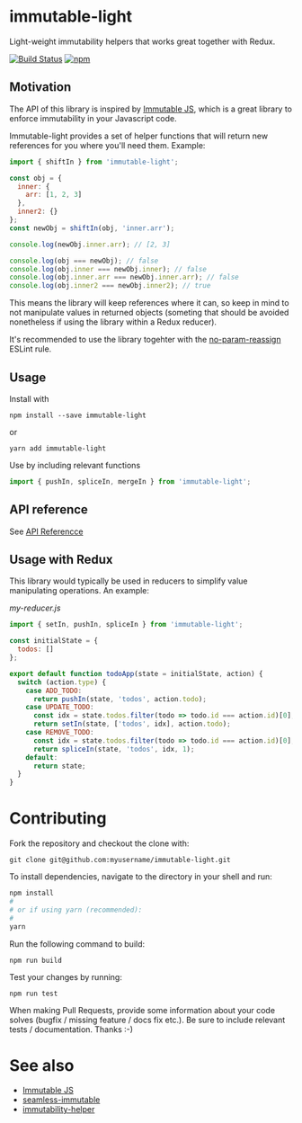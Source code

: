 # immutable-light

Light-weight immutability helpers that works great together with Redux.

[![Build Status](https://travis-ci.org/ricsv/immutable-light.svg?branch=master)](https://travis-ci.org/ricsv/immutable-light)
[![npm](https://badge.fury.io/js/immutable-light.svg?branch=master)](http://badge.fury.io/js/immutable-light)

## Motivation

The API of this library is inspired by [Immutable JS](https://github.com/facebook/immutable-js), which is a great library to enforce immutability in your Javascript code. 

Immutable-light provides a set of helper functions that will return new references for you where you'll need them. Example:

```js
import { shiftIn } from 'immutable-light';

const obj = {
  inner: {
    arr: [1, 2, 3]
  },
  inner2: {}
};
const newObj = shiftIn(obj, 'inner.arr');

console.log(newObj.inner.arr); // [2, 3]

console.log(obj === newObj); // false
console.log(obj.inner === newObj.inner); // false
console.log(obj.inner.arr === newObj.inner.arr); // false
console.log(obj.inner2 === newObj.inner2); // true
```

This means the library will keep references where it can, so keep in mind to not manipulate values in returned objects (someting that should be avoided nonetheless if using the library within a Redux reducer).

It's recommended to use the library togehter with the [no-param-reassign](http://eslint.org/docs/rules/no-param-reassign) ESLint rule.

## Usage

Install with

```
npm install --save immutable-light
```

or

```
yarn add immutable-light
```

Use by including relevant functions

```js
import { pushIn, spliceIn, mergeIn } from 'immutable-light';
```


## API reference

See [API Referencce](./docs/api-reference.md)


## Usage with Redux

This library would typically be used in reducers to simplify value manipulating operations. An example:

_my-reducer.js_
```js
import { setIn, pushIn, spliceIn } from 'immutable-light';

const initialState = {
  todos: []
};

export default function todoApp(state = initialState, action) {
  switch (action.type) {
    case ADD_TODO:
      return pushIn(state, 'todos', action.todo);
    case UPDATE_TODO:
      const idx = state.todos.filter(todo => todo.id === action.id)[0];
      return setIn(state, ['todos', idx], action.todo);
    case REMOVE_TODO:
      const idx = state.todos.filter(todo => todo.id === action.id)[0];
      return spliceIn(state, 'todos', idx, 1);
    default:
      return state;
  }
}
```

# Contributing

Fork the repository and checkout the clone with:


```
git clone git@github.com:myusername/immutable-light.git
```

To install dependencies, navigate to the directory in your shell and run:


```sh
npm install
#
# or if using yarn (recommended):
#
yarn
```

Run the following command to build:

```
npm run build
````

Test your changes by running:

```
npm run test
```

When making Pull Requests, provide some information about your code solves (bugfix / missing feature / docs fix etc.). Be sure to include relevant tests / documentation. Thanks :-)

# See also

- [Immutable JS](https://github.com/facebook/immutable-js)
- [seamless-immutable](https://github.com/rtfeldman/seamless-immutable)
- [immutability-helper](https://github.com/kolodny/immutability-helper)
